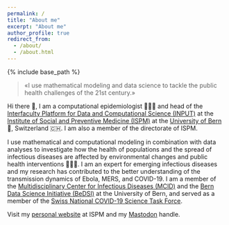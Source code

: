 ```yaml
---
permalink: /
title: "About me"
excerpt: "About me"
author_profile: true
redirect_from: 
  - /about/
  - /about.html
---
```


{% include base_path %}

> «I use mathematical modeling and data science to tackle the public health challenges of the 21st century.»
 
Hi there 👋, I am a computational epidemiologist 👨‍💻🦠 and head of the [Interfaculty Platform for Data and Computational Science (INPUT)](https://www.ispm.unibe.ch/research/research_groups_and_themes/input/index_eng.html) at the [Institute of Social and Preventive Medicine (ISPM)](https://www.ispm.unibe.ch) at the [University of Bern](https://www.unibe.ch) 🏫, Switzerland 🇨🇭. I am also a member of the directorate of ISPM.

I use mathematical and computational modeling in combination with data analyses to investigate how the health of populations and the spread of infectious diseases are affected by environmental changes and public health interventions 💊😷💉. I am an expert for emerging infectious diseases and my research has contributed to the better understanding of the transmission dynamics of Ebola, MERS, and COVID-19. I am a member of the [Multidisciplinary Center for Infectious Diseases (MCID)](https://www.mcid.unibe.ch) and the [Bern Data Science Initiative (BeDSI)](https://www.bedsi.unibe.ch) at the University of Bern, and served as a member of the [Swiss National COVID-19 Science Task Force](https://sciencetaskforce.ch).

Visit my [personal website](https://www.ispm.unibe.ch/about_us/staff/althaus_christian/index_eng.html) at ISPM and my <a rel="me" href="https://mastodon.online/@c_althaus">Mastodon</a> handle.
